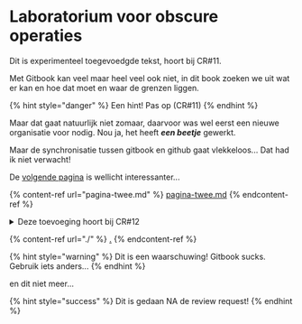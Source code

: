 # Laboratorium voor obscure operaties

Dit is experimenteel toegevoedgde tekst, hoort bij CR#11.

Met Gitbook kan veel maar heel veel ook niet, in dit book zoeken we uit wat er kan en hoe dat moet en waar de grenzen liggen.



{% hint style="danger" %}
Een hint! Pas op (CR#11)
{% endhint %}

Maar dat gaat natuurlijk niet zomaar, daarvoor was wel eerst een nieuwe organisatie voor nodig. Nou ja, het heeft _**een beetje**_ gewerkt.

Maar de synchronisatie tussen gitbook en github gaat vlekkeloos... Dat had ik niet verwacht!

De [volgende pagina](pagina-twee.md) is wellicht interessanter...

{% content-ref url="pagina-twee.md" %}
[pagina-twee.md](pagina-twee.md)
{% endcontent-ref %}

<details>

<summary>Deze toevoeging hoort bij CR#12</summary>

Uitklappertje!

</details>

{% content-ref url="./" %}
[.](./)
{% endcontent-ref %}



{% hint style="warning" %}
Dit is een waarschuwing! Gitbook sucks. Gebruik iets anders...
{% endhint %}

en dit niet meer...

{% hint style="success" %}
Dit is gedaan NA de review request!
{% endhint %}
